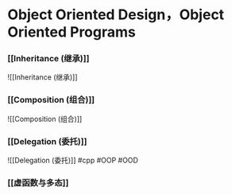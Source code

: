 # Object Oriented Design，Object Oriented Programs
### [[Inheritance (继承)]]
![[Inheritance (继承)]]
### [[Composition (组合)]]
![[Composition (组合)]]
### [[Delegation (委托)]]
![[Delegation (委托)]]
#cpp #OOP #OOD 
### [[虚函数与多态]]
